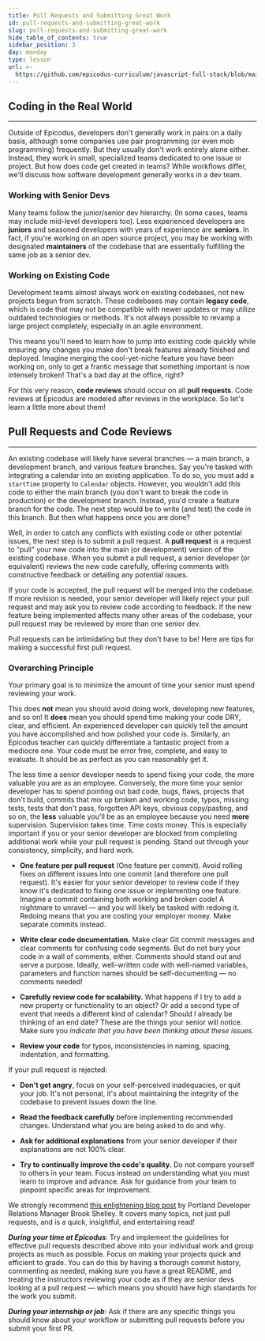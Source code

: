 ```yaml
---
title: Pull Requests and Submitting Great Work
id: pull-requests-and-submitting-great-work
slug: pull-requests-and-submitting-great-work
hide_table_of_contents: true
sidebar_position: 3
day: monday
type: lesson
url: >-
  https://github.com/epicodus-curriculum/javascript-full-stack/blob/main/3c_pull_requests_and_submitting_great_work.md
---
```


## Coding in the Real World
---

Outside of Epicodus, developers don't generally work in pairs on a daily basis, although some companies use pair programming (or even mob programming) frequently. But they usually don't work entirely alone either. Instead, they work in small, specialized teams dedicated to one issue or project. But how does code get created in teams? While workflows differ, we'll discuss how software development generally works in a dev team.

### Working with Senior Devs

Many teams follow the junior/senior dev hierarchy. (In some cases, teams may include mid-level developers too). Less experienced developers are **juniors** and seasoned developers with years of experience are **seniors**. In fact, if you're working on an open source project, you may be working with designated **maintainers** of the codebase that are essentially fulfilling the same job as a senior dev.

### Working on Existing Code

Development teams almost always work on existing codebases, not new projects begun from scratch. These codebases may contain **legacy code**, which is code that may not be compatible with newer updates or may utilize outdated technologies or methods. It's not always possible to revamp a large project completely, especially in an agile environment.

This means you'll need to learn how to jump into existing code quickly while ensuring any changes you make don't break features already finished and deployed. Imagine merging the cool-yet-niche feature you have been working on, only to get a frantic message that something important is now intensely broken! That's a bad day at the office, right?

For this very reason, **code reviews** should occur on all **pull requests**. Code reviews at Epicodus are modeled after reviews in the workplace. So let's learn a little more about them!

## Pull Requests and Code Reviews
---

An existing codebase will likely have several branches — a main branch, a development branch, and various feature branches. Say you're tasked with integrating a calendar into an existing application. To do so, you must add a `startTime` property to `Calendar` objects. However, you wouldn't add this code to either the main branch (you don't want to break the code in production) or the development branch. Instead, you'd create a feature branch for the code. The next step would be to write (and test) the code in this branch. But then what happens once you are done?

Well, in order to catch any conflicts with existing code or other potential issues, the next step is to submit a pull request. A **pull request** is a request to "pull" your new code into the main (or development) version of the existing codebase. When you submit a pull request, a senior developer (or equivalent) reviews the new code carefully, offering comments with constructive feedback or detailing any potential issues. 

If your code is accepted, the pull request will be merged into the codebase. If more revision is needed, your senior developer will likely reject your pull request and may ask you to review code according to feedback. If the new feature being implemented affects many other areas of the codebase, your pull request may be reviewed by more than one senior dev.

Pull requests can be intimidating but they don't have to be! Here are tips for making a successful first pull request.

### Overarching Principle

Your primary goal is to minimize the amount of time your senior must spend reviewing your work. 

This does **not** mean you should avoid doing work, developing new features, and so on! It **does** mean you should spend time making your code DRY, clear, and efficient. An experienced developer can quickly tell the amount you have accomplished and how polished your code is. Similarly, an Epicodus teacher can quickly differentiate a fantastic project from a mediocre one. Your code must be error free, complete, and easy to evaluate. It should be as perfect as you can reasonably get it.

The less time a senior developer needs to spend fixing your code, the more valuable you are as an employee. Conversely, the more time your senior developer has to spend pointing out bad code, bugs, flaws, projects that don't build, commits that mix up broken and working code, typos, missing tests, tests that don't pass, forgotten API keys, obvious copy/pasting, and so on, the **less** valuable you'll be as an employee because you need **more** supervision. Supervision takes time. Time costs money. This is especially important if you or your senior developer are blocked from completing additional work while your pull request is pending. Stand out through your consistency, simplicity, and hard work.

* **One feature per pull request** (One feature per commit). Avoid rolling fixes on different issues into one commit (and therefore one pull request). It's easier for your senior developer to review code if they know it's dedicated to fixing one issue or implementing one feature. Imagine a commit containing both working and broken code! A nightmare to unravel — and you will likely be tasked with redoing it. Redoing means that you are costing your employer money. Make separate commits instead.

* **Write clear code documentation.** Make clear Git commit messages and clear comments for confusing code segments. But do not bury your code in a wall of comments, either. Comments should stand out and serve a purpose. Ideally, well-written code with well-named variables, parameters and function names should be self-documenting — no comments needed!

* **Carefully review code for scalability.** What happens if I try to add a new property or functionality to an object? Or add a second type of event that needs a different kind of calendar? Should I already be thinking of an end date? These are the things your senior will notice. Make sure you _indicate that you have been thinking about these issues_.

* **Review your code** for typos, inconsistencies in naming, spacing, indentation, and formatting.

If your pull request is rejected:

* **Don't get angry**, focus on your self-perceived inadequacies, or quit your job. It's not personal, it's about maintaining the integrity of the codebase to prevent issues down the line.

* **Read the feedback carefully** before implementing recommended changes. Understand what you are being asked to do and why.

* **Ask for additional explanations** from your senior developer if their explanations are not 100% clear.

* **Try to continually improve the code's quality.** Do not compare yourself to others in your team. Focus instead on understanding what you must learn to improve and advance. Ask for guidance from your team to pinpoint specific areas for improvement.

We strongly recommend [this enlightening blog post](https://medium.com/turbine-labs/theres-no-hell-in-team-4f5d6f3ff511) by Portland Developer Relations Manager Brook Shelley. It covers many topics, not just pull requests, and is a quick, insightful, and entertaining read!

_**During your time at Epicodus**_: Try and implement the guidelines for effective pull requests described above into your individual work and group projects as much as possible. Focus on making your projects quick and efficient to grade. You can do this by having a thorough commit history, commenting as needed, making sure you have a great README, and treating the instructors reviewing your code as if they are senior devs looking at a pull request — which means you should have high standards for the work you submit.

_**During your internship or job**_: Ask if there are any specific things you should know about your workflow or submitting pull requests before you submit your first PR.
